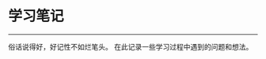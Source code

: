 <!--
 * @Author: ZhXZhao
 * @Date: 2020-02-05 16:31:40
 * @LastEditors: ZhXZhao
 * @LastEditTime: 2020-02-09 22:12:55
 * @Description: 
 -->
# 学习笔记

-----

俗话说得好，好记性不如烂笔头。
在此记录一些学习过程中遇到的问题和想法。
